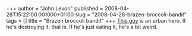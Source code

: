 +++
author = "John Levon"
published = 2008-04-28T15:22:00.001000+01:00
slug = "2008-04-28-brazen-broccoli-bandit"
tags = []
title = "Brazen broccoli bandit"
+++
[This
guy](http://www.dailymail.co.uk/pages/live/articles/news/news.html?in_article_id=562436&in_page_id=1770)
is an urban hero. If he's destroying it, that is. If he's just eating
it, he's a bit weird.
